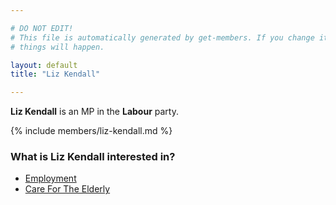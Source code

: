 ```yaml
---

# DO NOT EDIT!
# This file is automatically generated by get-members. If you change it, bad
# things will happen.

layout: default
title: "Liz Kendall"

---
```


**Liz Kendall** is an MP in the **Labour** party.

{% include members/liz-kendall.md %}

### What is Liz Kendall interested in?


* [Employment](/interests/employment.html)
* [Care For The Elderly](/interests/care-for-the-elderly.html)
